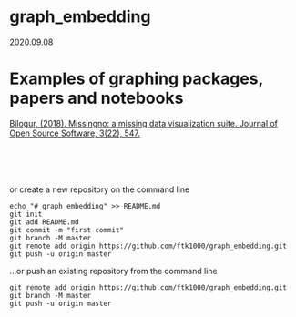 # graph_embedding

2020.09.08

# Examples of graphing packages, papers and notebooks
[Bilogur, (2018). Missingno: a missing data visualization suite. Journal of Open Source Software, 3(22), 547.](https://joss.theoj.org/papers/10.21105/joss.00547)<br>
[]()<br>
[]()<br>
[]()<br>
[]()<br>



or create a new repository on the command line

    echo "# graph_embedding" >> README.md
    git init
    git add README.md
    git commit -m "first commit"
    git branch -M master
    git remote add origin https://github.com/ftk1000/graph_embedding.git
    git push -u origin master
                
…or push an existing repository from the command line

    git remote add origin https://github.com/ftk1000/graph_embedding.git
    git branch -M master
    git push -u origin master
